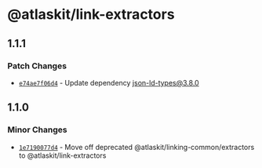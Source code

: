 # @atlaskit/link-extractors

## 1.1.1

### Patch Changes

- [`e74ae7f06d4`](https://bitbucket.org/atlassian/atlassian-frontend/commits/e74ae7f06d4) - Update dependency json-ld-types@3.8.0

## 1.1.0

### Minor Changes

- [`1e7190077d4`](https://bitbucket.org/atlassian/atlassian-frontend/commits/1e7190077d4) - Move off deprecated @atlaskit/linking-common/extractors to @atlaskit/link-extractors

